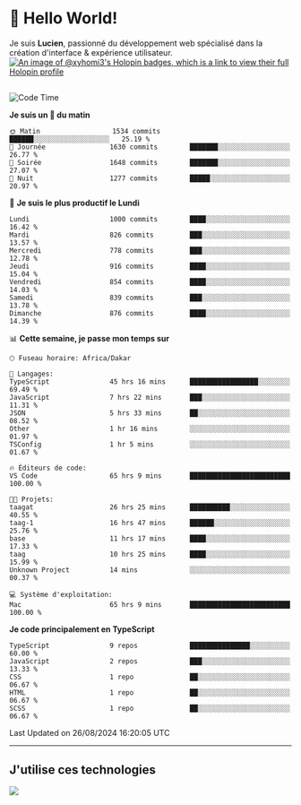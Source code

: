 # 👋 Hello World!

Je suis **Lucien**, passionné du développement web spécialisé dans la création d'interface & expérience utilisateur.
[![An image of @xyhomi3's Holopin badges, which is a link to view their full Holopin profile](https://holopin.me/xyhomi3)](https://holopin.io/@xyhomi3)

##

<!--START_SECTION:waka-->
![Code Time](http://img.shields.io/badge/Code%20Time-1%2C897%20hrs%2021%20mins-blue)

**Je suis un 🐤 du matin** 

```text
🌞 Matin                  1534 commits        ██████░░░░░░░░░░░░░░░░░░░   25.19 % 
🌆 Journée                1630 commits        ███████░░░░░░░░░░░░░░░░░░   26.77 % 
🌃 Soirée                 1648 commits        ███████░░░░░░░░░░░░░░░░░░   27.07 % 
🌙 Nuit                   1277 commits        █████░░░░░░░░░░░░░░░░░░░░   20.97 % 
```
📅 **Je suis le plus productif le Lundi** 

```text
Lundi                    1000 commits        ████░░░░░░░░░░░░░░░░░░░░░   16.42 % 
Mardi                    826 commits         ███░░░░░░░░░░░░░░░░░░░░░░   13.57 % 
Mercredi                 778 commits         ███░░░░░░░░░░░░░░░░░░░░░░   12.78 % 
Jeudi                    916 commits         ████░░░░░░░░░░░░░░░░░░░░░   15.04 % 
Vendredi                 854 commits         ████░░░░░░░░░░░░░░░░░░░░░   14.03 % 
Samedi                   839 commits         ███░░░░░░░░░░░░░░░░░░░░░░   13.78 % 
Dimanche                 876 commits         ████░░░░░░░░░░░░░░░░░░░░░   14.39 % 
```


📊 **Cette semaine, je passe mon temps sur** 

```text
🕑︎ Fuseau horaire: Africa/Dakar

💬 Langages: 
TypeScript               45 hrs 16 mins      █████████████████░░░░░░░░   69.49 % 
JavaScript               7 hrs 22 mins       ███░░░░░░░░░░░░░░░░░░░░░░   11.31 % 
JSON                     5 hrs 33 mins       ██░░░░░░░░░░░░░░░░░░░░░░░   08.52 % 
Other                    1 hr 16 mins        ░░░░░░░░░░░░░░░░░░░░░░░░░   01.97 % 
TSConfig                 1 hr 5 mins         ░░░░░░░░░░░░░░░░░░░░░░░░░   01.67 % 

🔥 Éditeurs de code: 
VS Code                  65 hrs 9 mins       █████████████████████████   100.00 % 

🐱‍💻 Projets: 
taagat                   26 hrs 25 mins      ██████████░░░░░░░░░░░░░░░   40.55 % 
taag-1                   16 hrs 47 mins      ██████░░░░░░░░░░░░░░░░░░░   25.76 % 
base                     11 hrs 17 mins      ████░░░░░░░░░░░░░░░░░░░░░   17.33 % 
taag                     10 hrs 25 mins      ████░░░░░░░░░░░░░░░░░░░░░   15.99 % 
Unknown Project          14 mins             ░░░░░░░░░░░░░░░░░░░░░░░░░   00.37 % 

💻 Système d'exploitation: 
Mac                      65 hrs 9 mins       █████████████████████████   100.00 % 
```

**Je code principalement en TypeScript** 

```text
TypeScript               9 repos             ███████████████░░░░░░░░░░   60.00 % 
JavaScript               2 repos             ███░░░░░░░░░░░░░░░░░░░░░░   13.33 % 
CSS                      1 repo              ██░░░░░░░░░░░░░░░░░░░░░░░   06.67 % 
HTML                     1 repo              ██░░░░░░░░░░░░░░░░░░░░░░░   06.67 % 
SCSS                     1 repo              ██░░░░░░░░░░░░░░░░░░░░░░░   06.67 % 
```




 Last Updated on 26/08/2024 16:20:05 UTC
<!--END_SECTION:waka-->
---

## J'utilise ces technologies

<p align="left">
  <a href="https://skillicons.dev">
    <img src="https://skillicons.dev/icons?i=ts,js,md,scss,tailwind,react,docker,express,astro,vite,nextjs,vercel,figma,ableton" />
  </a>
</p>

